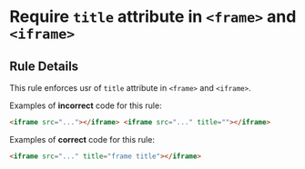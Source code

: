 # Require `title` attribute in `<frame>` and `<iframe>`

## Rule Details

This rule enforces usr of `title` attribute in `<frame>` and `<iframe>`.

Examples of **incorrect** code for this rule:

```html
<iframe src="..."></iframe> <iframe src="..." title=""></iframe>
```

Examples of **correct** code for this rule:

```html
<iframe src="..." title="frame title"></iframe>
```
